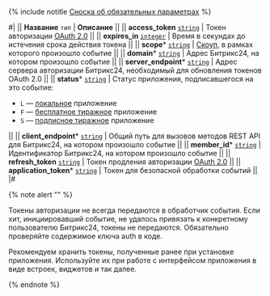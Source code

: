 
{% include notitle [Сноска об обязательных параметрах](required.md) %}

#|
|| **Название**
`тип` | **Описание** ||
|| **access_token**
[`string`](../api-reference/data-types.md) |  Токен авторизации [OAuth 2.0](../api-reference/oauth/) ||
|| **expires_in**
[`integer`](../api-reference/data-types.md) | Время в секундах до истечения срока действия токена ||
|| **scope***
[`string`](../api-reference/data-types.md) | [Скоуп](../api-reference/scopes/permissions.md), в рамках которого произошло событие ||
|| **domain***
[`string`](../api-reference/data-types.mdd) | Адрес Битрикс24, на котором произошло событие ||
|| **server_endpoint***
[`string`](../api-reference/data-types.md) | Адрес сервера авторизации Битрикс24, необходимый для обновления токенов OAuth 2.0 ||
|| **status***
[`string`](../api-reference/data-types.md) | Статус приложения, подписавшегося на это событие:

- `L` — [локальное](../local-integrations/local-apps.md) приложение
- `F` — [бесплатное тиражное](../market/) приложение
- `S` — [подписное тиражное](../market/monetization/) приложение

||
|| **client_endpoint***
[`string`](../api-reference/data-types.md) | Общий путь для вызовов методов REST API для Битрикс24, на котором произошло событие ||
|| **member_id***
[`string`](../api-reference/data-types.md) | Идентификатор Битрикс24, на котором произошло событие ||
|| **refresh_token**
[`string`](../api-reference/data-types.md) | Токен продления авторизации [OAuth 2.0](../api-reference/oauth/) ||
|| **application_token***
[`string`](../api-reference/data-types.md) | Токен для безопасной обработки событий ||
|#

{% note alert "" %}

Токены авторизации не всегда передаются в обработчик события. Если хит, инициировавший событие, не удалось привязать к конкретному пользователю Битрикс24, токены не передаются. Обязательно проверяйте содержимое ключа auth в коде.

Рекомендуем хранить токены, полученные ранее при установке приложения. Используйте их при работе с интерфейсом приложения в виде встроек, виджетов и так далее.

{% endnote %}
